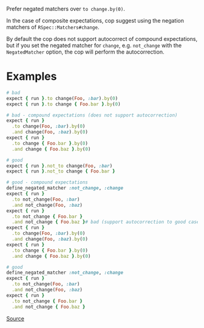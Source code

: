 
Prefer negated matchers over `to change.by(0)`.

In the case of composite expectations, cop suggest using the
negation matchers of `RSpec::Matchers#change`.

By default the cop does not support autocorrect of
compound expectations, but if you set the
negated matcher for `change`, e.g. `not_change` with
the `NegatedMatcher` option, the cop will perform the autocorrection.

# Examples

```ruby
# bad
expect { run }.to change(Foo, :bar).by(0)
expect { run }.to change { Foo.bar }.by(0)

# bad - compound expectations (does not support autocorrection)
expect { run }
  .to change(Foo, :bar).by(0)
  .and change(Foo, :baz).by(0)
expect { run }
  .to change { Foo.bar }.by(0)
  .and change { Foo.baz }.by(0)

# good
expect { run }.not_to change(Foo, :bar)
expect { run }.not_to change { Foo.bar }

# good - compound expectations
define_negated_matcher :not_change, :change
expect { run }
  .to not_change(Foo, :bar)
  .and not_change(Foo, :baz)
expect { run }
  .to not_change { Foo.bar }
  .and not_change { Foo.baz }# bad (support autocorrection to good case)
expect { run }
  .to change(Foo, :bar).by(0)
  .and change(Foo, :baz).by(0)
expect { run }
  .to change { Foo.bar }.by(0)
  .and change { Foo.baz }.by(0)

# good
define_negated_matcher :not_change, :change
expect { run }
  .to not_change(Foo, :bar)
  .and not_change(Foo, :baz)
expect { run }
  .to not_change { Foo.bar }
  .and not_change { Foo.baz }
```

[Source](http://www.rubydoc.info/gems/rubocop/RuboCop/Cop/RSpec/ChangeByZero)